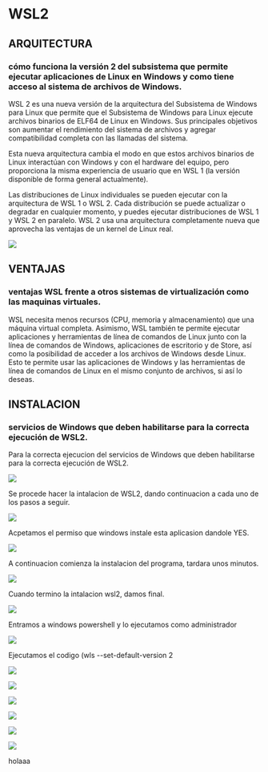 # WSL2
## ARQUITECTURA

###  cómo funciona la versión 2 del subsistema que permite ejecutar aplicaciones de Linux en Windows y como tiene acceso al sistema de archivos de Windows.

WSL 2 es una nueva versión de la arquitectura del Subsistema de Windows para Linux que permite que el Subsistema de Windows para Linux ejecute archivos binarios de ELF64 de Linux en Windows. Sus principales objetivos son aumentar el rendimiento del sistema de archivos y agregar compatibilidad completa con las llamadas del sistema.

Esta nueva arquitectura cambia el modo en que estos archivos binarios de Linux interactúan con Windows y con el hardware del equipo, pero proporciona la misma experiencia de usuario que en WSL 1 (la versión disponible de forma general actualmente).

Las distribuciones de Linux individuales se pueden ejecutar con la arquitectura de WSL 1 o WSL 2. Cada distribución se puede actualizar o degradar en cualquier momento, y puedes ejecutar distribuciones de WSL 1 y WSL 2 en paralelo. WSL 2 usa una arquitectura completamente nueva que aprovecha las ventajas de un kernel de Linux real.

![](imagen.png)

## VENTAJAS

### ventajas WSL frente a otros sistemas de virtualización como las maquinas virtuales. 

WSL necesita menos recursos (CPU, memoria y almacenamiento) que una máquina virtual completa. Asimismo, WSL también te permite ejecutar aplicaciones y herramientas de línea de comandos de Linux junto con la línea de comandos de Windows, aplicaciones de escritorio y de Store, así como la posibilidad de acceder a los archivos de Windows desde Linux. Esto te permite usar las aplicaciones de Windows y las herramientas de línea de comandos de Linux en el mismo conjunto de archivos, si así lo deseas.

## INSTALACION

### servicios de Windows que deben habilitarse para la correcta ejecución de WSL2.

Para la correcta ejecucion del servicios de Windows que deben habilitarse para la correcta ejecución de WSL2.


![](/ima/1.PNG)

Se procede hacer la intalacion de WSL2, dando continuacion a cada uno de los pasos a seguir.


![](/ima/3.PNG.jpg)

Acpetamos el permiso que  windows instale esta aplicasion dandole YES.

![](/ima/4.PNG.jpg)

A continuacion comienza la instalacion del programa, tardara unos minutos.

![](/ima/5.PNG.jpg)

Cuando termino la intalacion wsl2, damos final.

![](/ima/6.PNG.jpg)

Entramos a windows powershell y lo ejecutamos como administrador

![](/ima/7.PNG.jpg)

Ejecutamos el codigo (wls --set-default-version 2

![](/ima/8.png.jpg)

![](/ima/9.png.jpg)

![](/ima/10.png.jpg)

![](/ima/11.png.jpg)

![](/ima/12.png.jpg)

![](/ima/13.png.jpg)


holaaa